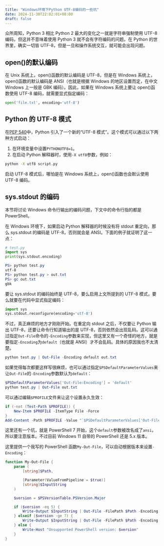 ```yaml
---
title: "Windows环境下Python UTF-8编码的一些坑"
date: 2024-11-30T22:02:01+08:00
draft: false
---
```


众所周知，Python 3 相比 Python 2 最大的变化之一就是字符串强制使用 UTF-8 编码，但这并不意味着使用 Python 3 就不会有字符编码的问题。在 Python 的世界里，确实一切皆 UTF-8，但是一旦和操作系统交互，就可能会出现问题。

## open()的默认编码

在 Unix 系统上，open()函数的默认编码是 UTF-8，但是在 Windows 系统上，open()函数的默认编码是 ANSI（也就是根据 Windows 的地区设置而定，在中文 Windows 上一般是 GBK 编码）。因此，如果在 Windows 系统上要让 open()函数使用 UTF-8 编码，就需要显式指定编码：

```python
open('file.txt', encoding='utf-8')
```

## Python 的 UTF-8 模式

在[PEP 540](https://peps.python.org/pep-0540/)中，Python 引入了一个新的“UTF-8 模式”。这个模式可以通过以下两种方式启动：

1. 在环境变量中设置`PYTHONUTF8=1`。
2. 在启动 Python 解释器时，使用`-X utf8`参数，例如：

```bash
python -X utf8 script.py
```

启动 UTF-8 模式后，哪怕是在 Windows 系统上，open()函数也会默认使用 UTF-8 编码。

## sys.stdout 的编码

本节将讨论 Windows 命令行输出的编码问题，下文中的命令行指的都是 PowerShell。

在 Windows 环境下，如果启动 Python 解释器的时候没有将 stdout 重定向，那么 sys.stdout 的编码是 UTF-8，否则就会是 ANSI。下面的例子就证明了这一点：

```python
# test.py
import sys
print(sys.stdout.encoding)
```

```powershell
PS> python test.py
utf-8
PS> python test.py > out.txt
PS> gc out.txt
gbk
```

要让 sys.stdout 的编码始终是 UTF-8，要么启用上文所提到的 UTF-8 模式，要么就要在代码中显式指定编码：

```python
import sys
sys.stdout.reconfigure(encoding='utf-8')
```

不过，真正麻烦的地方才刚刚开始。在重定向 stdout 之后，不仅要让 Python 输出 UTF-8，还要让命令行知道输出的是 UTF-8，否则依然会出现乱码。这可以通过指定`Out-File`命令的`-Encoding`参数来实现，但这里又有一个奇怪的地方，就是要指定`-Encoding`为`default`（也就是 ANSI）才不会乱码。具体的原因我也不太清楚。

```powershell
python test.py | Out-File -Encoding default out.txt
```

如果觉得每次都要这样写很麻烦，也可以通过指定`$PSDefaultParameterValues`来让`Out-File`的`-Encoding`参数默认为`default`：

```powershell
$PSDefaultParameterValues['Out-File:Encoding'] = 'default'
python test.py | Out-File out.txt
```

可以通过编辑`$PROFILE`文件来让这个设置永久生效：

```powershell
if (-not (Test-Path $PROFILE)) {
    New-Item $PROFILE -ItemType File -Force
}
Add-Content -Path $PROFILE -Value "`$PSDefaultParameterValues['Out-File:Encoding'] = 'default'"
```

这里还有一个坑，就是 PowerShell 7 开始，这个`default`参数被改名成了`ansi`，所以要注意版本。不过目前 Windows 11 自带的 PowerShell 还是 5.x 版本。

这里提供一个我写的 PowerShell 函数`My-Out-File`，可以自动根据版本来设置`-Encoding`：

```powershell
function My-Out-File {
    param (
        [string]$Path,

        [Parameter(ValueFromPipeline = $true)]
        [string]$InputString
    )

    $version = $PSVersionTable.PSVersion.Major

    if ($version -eq 5) {
        Write-Output $InputString | Out-File -FilePath $Path -Encoding default
    } elseif ($version -ge 7) {
        Write-Output $InputString | Out-File -FilePath $Path -Encoding ansi
    } else {
        Write-Host "Unsupported PowerShell version: $version"
    }
}
```
